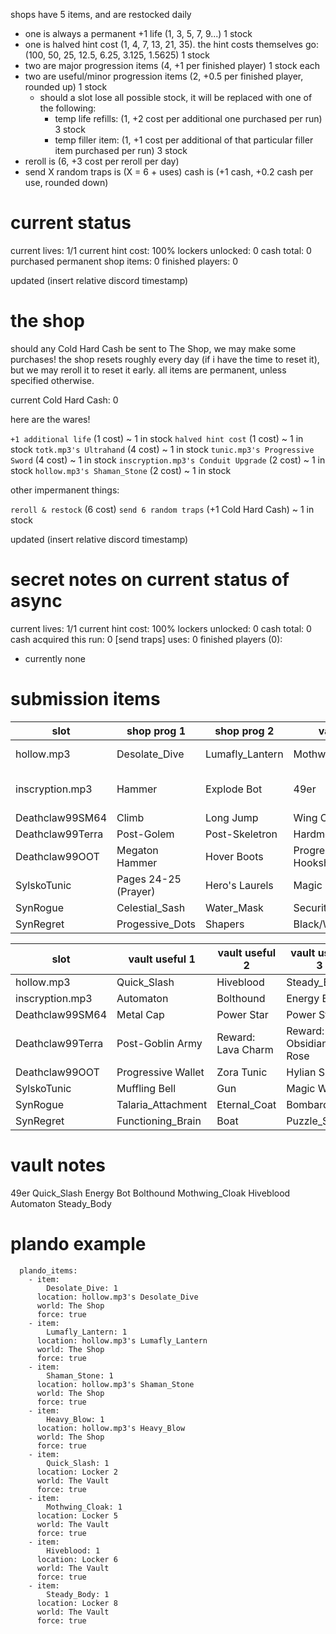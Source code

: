 shops have 5 items, and are restocked daily
- one is always a permanent +1 life (1, 3, 5, 7, 9...) 1 stock
- one is halved hint cost (1, 4, 7, 13, 21, 35). the hint costs themselves go: (100, 50, 25, 12.5, 6.25, 3.125, 1.5625) 1 stock
- two are major progression items (4, +1 per finished player) 1 stock each
- two are useful/minor progression items (2, +0.5 per finished player, rounded up) 1 stock
  - should a slot lose all possible stock, it will be replaced with one of the following:
    - temp life refills: (1, +2 cost per additional one purchased per run) 3 stock
    - temp filler item: (1, +1 cost per additional of that particular filler item purchased per run) 3 stock
- reroll is (6, +3 cost per reroll per day)
- send X random traps is (X = 6 + uses) cash is (+1 cash, +0.2 cash per use, rounded down)

# current status

current lives: 1/1
current hint cost: 100%
lockers unlocked: 0
cash total: 0
purchased permanent shop items: 0
finished players: 0

updated (insert relative discord timestamp)

# the shop

should any Cold Hard Cash be sent to The Shop, we may make some purchases!
the shop resets roughly every day (if i have the time to reset it), but we may reroll it to reset it early.
all items are permanent, unless specified otherwise.

current Cold Hard Cash: 0

here are the wares!

`+1 additional life` (1 cost) ~ 1 in stock
`halved hint cost` (1 cost) ~ 1 in stock
`totk.mp3's Ultrahand` (4 cost) ~ 1 in stock
`tunic.mp3's Progressive Sword` (4 cost) ~ 1 in stock
`inscryption.mp3's Conduit Upgrade` (2 cost) ~ 1 in stock
`hollow.mp3's Shaman_Stone` (2 cost) ~ 1 in stock

other impermanent things:

`reroll & restock` (6 cost)
`send 6 random traps` (+1 Cold Hard Cash) ~ 1 in stock

updated (insert relative discord timestamp)

# secret notes on current status of async

current lives: 1/1
current hint cost: 100%
lockers unlocked: 0
cash total: 0
cash acquired this run: 0
[send traps] uses: 0
finished players (0):
- currently none

# submission items

| slot             | shop prog 1          | shop prog 2     | vault prog           | filler                    | trap          |
| ---------------- | -------------------- | --------------- | -------------------- | ------------------------- | ------------- |
| hollow.mp3       | Desolate_Dive        | Lumafly_Lantern | Mothwing_Cloak       | Geo_Chest-Watcher_Knights |               |
| inscryption.mp3  | Hammer               | Explode Bot     | 49er                 |                           | Ring the Bell |
| Deathclaw99SM64  | Climb                | Long Jump       | Wing Cap             |                           |               |
| Deathclaw99Terra | Post-Golem           | Post-Skeletron  | Hardmode             |                           |               |
| Deathclaw99OOT   | Megaton Hammer       | Hover Boots     | Progressive Hookshot | Rupees (200)              |               |
| SylskoTunic      | Pages 24-25 (Prayer) | Hero's Laurels  | Magic Orb            | Money x100                | Fool Trap     |
| SynRogue         | Celestial_Sash       | Water_Mask      | Security_Keycard_B   |                           |               |
| SynRegret        | Progessive_Dots      | Shapers         | Black/White_Squares  | Speed_Boost               |               |

| slot             | vault useful 1     | vault useful 2     | vault useful 3        | shop useful 1        | shop useful 2                  |
| ---------------- | ------------------ | ------------------ | --------------------- | -------------------- | ------------------------------ |
| hollow.mp3       | Quick_Slash        | Hiveblood          | Steady_Body           | Heavy_Blow           | Shaman_Stone                   |
| inscryption.mp3  | Automaton          | Bolthound          | Energy Bot            | Buff Conduit         | Mummy Lord                     |
| Deathclaw99SM64  | Metal Cap          | Power Star         | Power Star            | Power Star           | Power Star                     |
| Deathclaw99Terra | Post-Goblin Army   | Reward: Lava Charm | Reward: Obsidian Rose | Reward: Magic Quiver | Reward: Lavaproof Fishing Line |
| Deathclaw99OOT   | Progressive Wallet | Zora Tunic         | Hylian Shield         | Goron Tunic          | Deku Shield                    |
| SylskoTunic      | Muffling Bell      | Gun                | Magic Wand            | Anklet               | Magic Dagger                   |
| SynRogue         | Talaria_Attachment | Eternal_Coat       | Bombardment           | Eternal_Crown        | Shattered_Orb                  |
| SynRegret        | Functioning_Brain  | Boat               | Puzzle_Skip           | Puzzle_Skip          | Puzzle_Skip                    |

# vault notes

  49er
Quick_Slash
Energy Bot
Bolthound
  Mothwing_Cloak
Hiveblood
Automaton
Steady_Body

# plando example

```
  plando_items:
    - item:
        Desolate_Dive: 1
      location: hollow.mp3's Desolate_Dive
      world: The Shop
      force: true
    - item:
        Lumafly_Lantern: 1
      location: hollow.mp3's Lumafly_Lantern
      world: The Shop
      force: true
    - item:
        Shaman_Stone: 1
      location: hollow.mp3's Shaman_Stone
      world: The Shop
      force: true
    - item:
        Heavy_Blow: 1
      location: hollow.mp3's Heavy_Blow
      world: The Shop
      force: true
    - item:
        Quick_Slash: 1
      location: Locker 2
      world: The Vault
      force: true
    - item:
        Mothwing_Cloak: 1
      location: Locker 5
      world: The Vault
      force: true
    - item:
        Hiveblood: 1
      location: Locker 6
      world: The Vault
      force: true
    - item:
        Steady_Body: 1
      location: Locker 8
      world: The Vault
      force: true
```